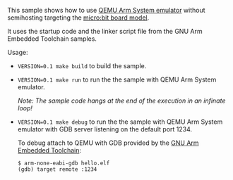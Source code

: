 This sample shows how to use [QEMU Arm System emulator](https://www.qemu.org/docs/master/system/target-arm.html) without semihosting targeting the [micro:bit board model](https://www.qemu.org/2019/05/22/microbit/).

It uses the startup code and the linker script file from the GNU Arm Embedded Toolchain samples.

Usage:
* `VERSION=0.1 make build` to build the sample.
* `VERSION=0.1 make run` to run the the sample with QEMU Arm System emulator.

    _Note: The sample code hangs at the end of the execution in an infinate loop!_

* `VERSION=0.1 make debug` to run the the sample with QEMU Arm System emulator with GDB server listening on the default port 1234.

    To debug attach to QEMU with GDB provided by the [GNU Arm Embedded Toolchain](https://developer.arm.com/tools-and-software/open-source-software/developer-tools/gnu-toolchain/gnu-rm/downloads):

    ```
    $ arm-none-eabi-gdb hello.elf
    (gdb) target remote :1234
    ```
